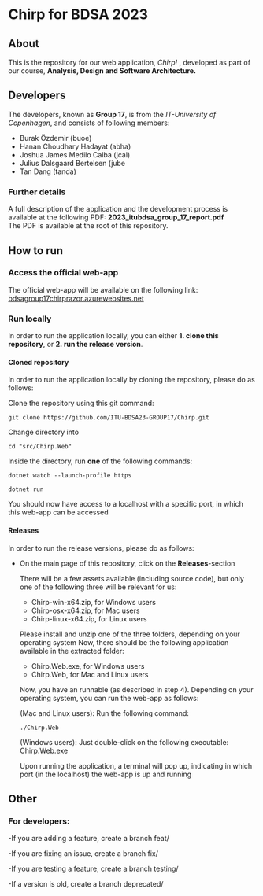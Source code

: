# Chirp for BDSA 2023

## About
This is the repository for our web application, <i>Chirp!</i> , developed as part of our course, <b>Analysis, Design and Software Architecture.</b>

## Developers
The developers, known as <b>Group 17</b>, is from the <i>IT-University of Copenhagen</i>, and consists of following members: 

- Burak Özdemir (buoe)
- Hanan Choudhary Hadayat (abha)
- Joshua James Medilo Calba (jcal)
- Julius Dalsgaard Bertelsen (jube
- Tan Dang (tanda)

### Further details</h3>
A full description of the application and the development process is available at the following PDF: <b>2023_itubdsa_group_17_report.pdf</b><br>
The PDF is available at the root of this repository.

## How to run
### Access the official web-app
The official web-app will be available on the following link: <a href="bdsagroup17chirprazor.azurewebsites.net/">bdsagroup17chirprazor.azurewebsites.net</a>

### Run locally
In order to run the application locally, you can either <b>1. clone this repository</b>, or <b>2. run the release version</b>.

#### Cloned repository</h4>
In order to run the application locally by cloning the repository, please do as follows:

 Clone the repository using this git command:
 ```
 git clone https://github.com/ITU-BDSA23-GROUP17/Chirp.git
 ```
 Change directory into 
  ```
  cd "src/Chirp.Web"
  ```
 Inside the directory, run <b>one</b> of the following commands: </li>
  ```
  dotnet watch --launch-profile https
  ```
  ```
  dotnet run
  ``` 
  
  You should now have access to a localhost with a specific port, in which this web-app can be accessed


#### Releases
In order to run the release versions, please do as follows:

- On the main page of this repository, click on the <b>Releases</b>-section</li>
There will be a few assets available (including source code), but only one of the following three will be relevant for us:</li>
 
  - Chirp-win-x64.zip</i>, for Windows users</li>  
  - Chirp-osx-x64.zip</i>, for Mac users</li>
  - Chirp-linux-x64.zip</i>, for Linux users</li>  
    
  Please install and unzip one of the three folders, depending on your operating system</li>
  Now, there should be the following application available in the extracted folder:</li>

    - Chirp.Web.exe</i>, for Windows users</li>  
    - Chirp.Web</i>, for Mac and Linux users</li>
  

  Now, you have an runnable (as described in step 4). Depending on your operating system, you can run the web-app as follows: </li>

     (Mac and Linux users):
      Run the following command:
     ```
     ./Chirp.Web
     ```
     
    (Windows users):
       Just double-click on the following executable:
     Chirp.Web.exe
  
  Upon running the application, a terminal will pop up, indicating in which port (in the localhost) the web-app is up and running

## Other

### For developers:

-If you are adding a feature, create a branch feat/<feat-name>

-If you are fixing an issue, create a branch fix/<fix-name>

-If you are testing a feature, create a branch testing/<feat-name>

-If a version is old, create a branch deprecated/<old-deprecated-version-name>


